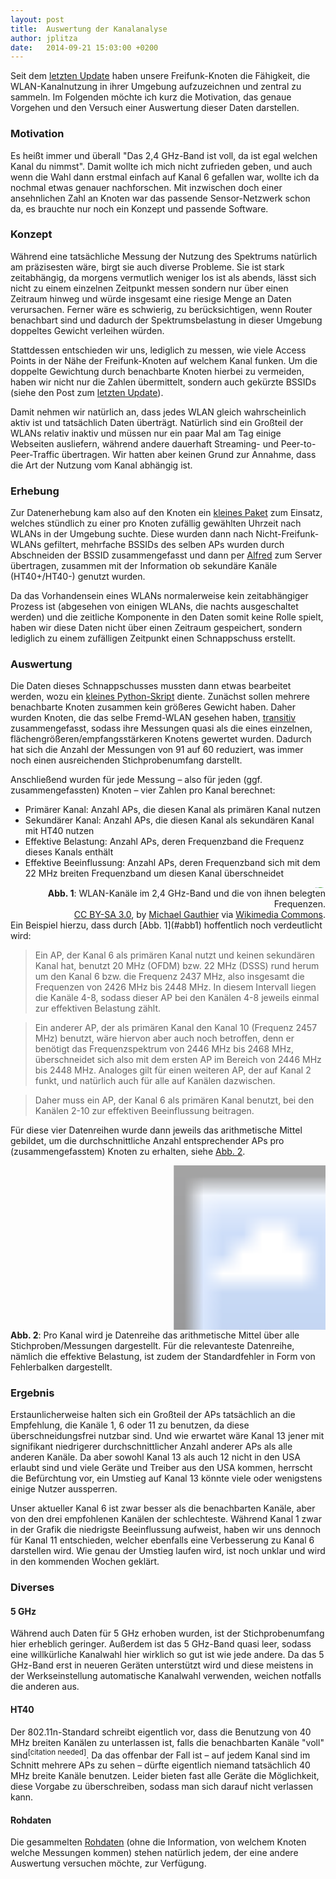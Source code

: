 ```yaml
---
layout: post
title:  Auswertung der Kanalanalyse
author: jplitza
date:   2014-09-21 15:03:00 +0200
---
```


Seit dem [letzten Update] haben unsere Freifunk-Knoten die Fähigkeit, die WLAN-Kanalnutzung in ihrer Umgebung aufzuzeichnen und zentral zu sammeln. Im Folgenden möchte ich kurz die Motivation, das genaue Vorgehen und den Versuch einer Auswertung dieser Daten darstellen.


### Motivation

Es heißt immer und überall "Das 2,4 GHz-Band ist voll, da ist egal welchen Kanal du nimmst". Damit wollte ich mich nicht zufrieden geben, und auch wenn die Wahl dann erstmal einfach auf Kanal 6 gefallen war, wollte ich da nochmal etwas genauer nachforschen. Mit inzwischen doch einer ansehnlichen Zahl an Knoten war das passende Sensor-Netzwerk schon da, es brauchte nur noch ein Konzept und passende Software.<!-- more -->

### Konzept

Während eine tatsächliche Messung der Nutzung des Spektrums natürlich am präzisesten wäre, birgt sie auch diverse Probleme. Sie ist stark zeitabhängig, da morgens vermutlich weniger los ist als abends, lässt sich nicht zu einem einzelnen Zeitpunkt messen sondern nur über einen Zeitraum hinweg und würde insgesamt eine riesige Menge an Daten verursachen. Ferner wäre es schwierig, zu berücksichtigen, wenn Router benachbart sind und dadurch der Spektrumsbelastung in dieser Umgebung doppeltes Gewicht verleihen würden.

Stattdessen entschieden wir uns, lediglich zu messen, wie viele Access Points in der Nähe der Freifunk-Knoten auf welchem Kanal funken. Um die doppelte Gewichtung durch benachbarte Knoten hierbei zu vermeiden, haben wir nicht nur die Zahlen übermittelt, sondern auch gekürzte BSSIDs (siehe den Post zum [letzten Update]).

Damit nehmen wir natürlich an, dass jedes WLAN gleich wahrscheinlich aktiv ist und tatsächlich Daten überträgt. Natürlich sind ein Großteil der WLANs relativ inaktiv und müssen nur ein paar Mal am Tag einige Webseiten ausliefern, während andere dauerhaft Streaming- und Peer-to-Peer-Traffic übertragen. Wir hatten aber keinen Grund zur Annahme, dass die Art der Nutzung vom Kanal abhängig ist.

### Erhebung

Zur Datenerhebung kam also auf den Knoten ein [kleines Paket] zum Einsatz, welches stündlich zu einer pro Knoten zufällig gewählten Uhrzeit nach WLANs in der Umgebung suchte. Diese wurden dann nach Nicht-Freifunk-WLANs gefiltert, mehrfache BSSIDs des selben APs wurden durch Abschneiden der BSSID zusammengefasst und dann per [Alfred] zum Server übertragen, zusammen mit der Information ob sekundäre Kanäle (HT40+/HT40-) genutzt wurden.

Da das Vorhandensein eines WLANs normalerweise kein zeitabhängiger Prozess ist (abgesehen von einigen WLANs, die nachts ausgeschaltet werden) und die zeitliche Komponente in den Daten somit keine Rolle spielt, haben wir diese Daten nicht über einen Zeitraum gespeichert, sondern lediglich zu einem zufälligen Zeitpunkt einen Schnappschuss erstellt.

### Auswertung

Die Daten dieses Schnappschusses mussten dann etwas bearbeitet werden, wozu ein [kleines Python-Skript] diente. Zunächst sollen mehrere benachbarte Knoten zusammen kein größeres Gewicht haben. Daher wurden Knoten, die das selbe Fremd-WLAN gesehen haben, [transitiv] zusammengefasst, sodass ihre Messungen quasi als die eines einzelnen, flächengrößeren/empfangsstärkeren Knotens gewertet wurden. Dadurch hat sich die Anzahl der Messungen von 91 auf 60 reduziert, was immer noch einen ausreichenden Stichprobenumfang darstellt.

Anschließend wurden für jede Messung – also für jeden (ggf. zusammengefassten) Knoten – vier Zahlen pro Kanal berechnet:

* Primärer Kanal: Anzahl APs, die diesen Kanal als primären Kanal nutzen
* Sekundärer Kanal: Anzahl APs, die diesen Kanal als sekundären Kanal mit HT40 nutzen
* Effektive Belastung: Anzahl APs, deren Frequenzband die Frequenz dieses Kanals enthält
* Effektive Beeinflussung: Anzahl APs, deren Frequenzband sich mit dem 22 MHz breiten Frequenzband um diesen Kanal überschneidet

<div style="float: right; text-align: right; max-width: 100%; overflow-x: hidden;" id="abb1">
    <div style="max-width: 100%; overflow-x: auto; overflow-y: hidden;">
        <a href="https://commons.wikimedia.org/wiki/File:2.4_GHz_Wi-Fi_channels_(802.11b,g_WLAN).svg">
            <img src="https://upload.wikimedia.org/wikipedia/commons/thumb/8/8c/2.4_GHz_Wi-Fi_channels_%28802.11b%2Cg_WLAN%29.svg/640px-2.4_GHz_Wi-Fi_channels_%28802.11b%2Cg_WLAN%29.svg.png" style="margin: -10px 0 -5px 5px;">
        </a>
    </div>
    <b>Abb. 1</b>: WLAN-Kanäle im 2,4 GHz-Band und die von ihnen belegten Frequenzen.<br>
    <div class="small">
        <a title="Creative Commons Attribution-Share Alike 3.0" href="http://creativecommons.org/licenses/by-sa/3.0">CC BY-SA 3.0</a>,
        by <a href="//commons.wikimedia.org/w/index.php?title=User:Gauthierm&amp;action=edit&amp;redlink=1" class="new" title="User:Gauthierm (page does not exist)">Michael Gauthier</a>
        via <a href="//commons.wikimedia.org/wiki/">Wikimedia Commons</a>.
    </div>
</div>
Ein Beispiel hierzu, dass durch [Abb. 1](#abb1) hoffentlich noch verdeutlicht wird:

> Ein AP, der Kanal 6 als primären Kanal nutzt und keinen sekundären Kanal hat, benutzt 20 MHz (OFDM) bzw. 22 MHz (DSSS) rund herum um den Kanal 6 bzw. die Frequenz 2437 MHz, also insgesamt die Frequenzen von 2426 MHz bis 2448 MHz. In diesem Intervall liegen die Kanäle 4-8, sodass dieser AP bei den Kanälen 4-8 jeweils einmal zur effektiven Belastung zählt.

> Ein anderer AP, der als primären Kanal den Kanal 10 (Frequenz 2457 MHz) benutzt, wäre hiervon aber auch noch betroffen, denn er benötigt das Frequenzspektrum von 2446 MHz bis 2468 MHz, überschneidet sich also mit dem ersten AP im Bereich von 2446 MHz bis 2448 MHz. Analoges gilt für einen weiteren AP, der auf Kanal 2 funkt, und natürlich auch für alle auf Kanälen dazwischen.

> Daher muss ein AP, der Kanal 6 als primären Kanal benutzt, bei den Kanälen 2-10 zur effektiven Beeinflussung beitragen.

Für diese vier Datenreihen wurde dann jeweils das arithmetische Mittel gebildet, um die durchschnittliche Anzahl entsprechender APs pro (zusammengefasstem) Knoten zu erhalten, siehe [Abb. 2](#abb2).

<div style="max-width: 100%; overflow-x: clip; clear: right;" id="abb2">
    <div style="text-align: center; overflow-x: auto; max-width: 100%;">
        <svg width="960" height="500">
            <image xlink:href="/blog/files/2014-09-21/channelsurvey.svg" src="/blog/files/2014-09-21/channelsurvey.png" width="960" height="500" />
        </svg>
    </div>
    <p style="max-width: 960px; margin: 0 auto;">
        <b>Abb. 2</b>: Pro Kanal wird je Datenreihe das arithmetische Mittel über alle Stichproben/Messungen dargestellt. Für die relevanteste Datenreihe, nämlich die effektive Belastung, ist zudem der Standardfehler in Form von Fehlerbalken dargestellt.
    </p>
</div>

### Ergebnis

Erstaunlicherweise halten sich ein Großteil der APs tatsächlich an die Empfehlung, die Kanäle 1, 6 oder 11 zu benutzen, da diese überschneidungsfrei nutzbar sind. Und wie erwartet wäre Kanal 13 jener mit signifikant niedrigerer durchschnittlicher Anzahl anderer APs als alle anderen Kanäle. Da aber sowohl Kanal 13 als auch 12 nicht in den USA erlaubt sind und viele Geräte und Treiber aus den USA kommen, herrscht die Befürchtung vor, ein Umstieg auf Kanal 13 könnte viele oder wenigstens einige Nutzer aussperren.

Unser aktueller Kanal 6 ist zwar besser als die benachbarten Kanäle, aber von den drei empfohlenen Kanälen der schlechteste. Während Kanal 1 zwar in der Grafik die niedrigste Beeinflussung aufweist, haben wir uns dennoch für Kanal 11 entschieden, welcher ebenfalls eine Verbesserung zu Kanal 6 darstellen wird. Wie genau der Umstieg laufen wird, ist noch unklar und wird in den kommenden Wochen geklärt.

### Diverses

#### 5 GHz
Während auch Daten für 5 GHz erhoben wurden, ist der Stichprobenumfang hier erheblich geringer. Außerdem ist das 5 GHz-Band quasi leer, sodass eine willkürliche Kanalwahl hier wirklich so gut ist wie jede andere. Da das 5 GHz-Band erst in neueren Geräten unterstützt wird und diese meistens in der Werkseinstellung automatische Kanalwahl verwenden, weichen notfalls die anderen aus.

#### HT40
Der 802.11n-Standard schreibt eigentlich vor, dass die Benutzung von 40 MHz breiten Kanälen zu unterlassen ist, falls die benachbarten Kanäle "voll" sind<sup>[citation needed]</sup>. Da das offenbar der Fall ist – auf jedem Kanal sind im Schnitt mehrere APs zu sehen – dürfte eigentlich niemand tatsächlich 40 MHz breite Kanäle benutzen. Leider bieten fast alle Geräte die Möglichkeit, diese Vorgabe zu überschreiben, sodass man sich darauf nicht verlassen kann.

#### Rohdaten
Die gesammelten [Rohdaten][] (ohne die Information, von welchem Knoten welche Messungen kommen) stehen natürlich jedem, der eine andere Auswertung versuchen möchte, zur Verfügung.

[transitiv]: https://de.wikipedia.org/wiki/Transitive_Relation
[kleines Python-Skript]: https://gist.github.com/jplitza/f29d9151c94f520fc4bc#file-channelsurvey-py
[letzten Update]: /blog/2014/09/06/Neue-Testing-Channel-Survey.html
[kleines Paket]: https://github.com/FreifunkBremen/ffhb-packages/tree/master/gluon-channel-survey
[Alfred]: https://www.open-mesh.org/projects/alfred/wiki
[Rohdaten]: https://gist.github.com/jplitza/f29d9151c94f520fc4bc#file-channelsurvey-json
